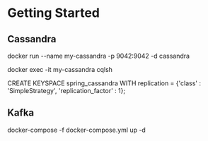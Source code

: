 # Getting Started


## Cassandra
docker run --name my-cassandra -p 9042:9042 -d cassandra

docker exec -it my-cassandra cqlsh

CREATE KEYSPACE spring_cassandra WITH replication = {'class' : 'SimpleStrategy', 'replication_factor' : 1};


## Kafka
docker-compose -f docker-compose.yml up -d

